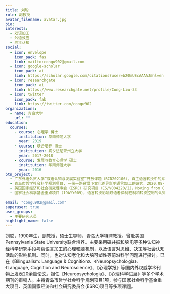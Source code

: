 ```yaml
---
title: 刘聪
role: 副教授
avatar_filename: avatar.jpg
bio: 
interests:
  - 双语加工
  - 外语效应
  - 老年认知
social:
  - icon: envelope
    icon_pack: fas
    link: mailto:congu902@gmail.com
  - icon: google-scholar
    icon_pack: ai
    link: https://scholar.google.com/citations?user=b20mUEcAAAAJ&hl=en
  - icon: researchgate
    icon_pack: ai
    link: https://www.researchgate.net/profile/Cong-Liu-33
  - icon: twitter
    icon_pack: fab
    link: https://twitter.com/congu902
organizations:
  - name: 青岛大学
    url: ""
education:
  courses:
    - course: 心理学 博士
      institution: 华南师范大学
      year: 2019
    - course: 联合培养 博士
      institution: 宾夕法尼亚州立大学
      year: 2017-2018
    - course: 发展与教育心理学 硕士
      institution: 华南师范大学
      year: 2016
btn_project:
  - 广东外语外贸大学“双语认知与发展实验室”开放课题（BCD202106），自主语言转换中的抑制控制及其认知神经机制，2021.07-2023.07，主持
  - 青岛市哲学社会科学规划项目, 一带一路背景下文化差异影响语言加工的研究，2020.08-2022.08，主持
  - 英国国家经济和社会研究理事会（ESRC）研究项目（ES/V004220/1），Moving from China to York - How do changes in language experiences modulate bilingual language control?，2021. 06-2023.08，参与
  - 国家社会科学基金重点项目（19AYY009），语言转换影响双语者抑制控制和转换控制的认知与神经机制研究，2019.01-2022.12，参与

email: "congu902@gmail.com"
superuser: true
user_groups:
  - 主要研究人员
highlight_name: false
---
```


刘聪，1990年生，副教授，硕士生导师，青岛大学特聘教授。曾赴美国Pennsylvania State University联合培养。主要采用磁共振和脑电等多种认知神经科学研究手段考察语言加工的心理和脑机制，以及语言对思维、决策等社会认知活动的影响机制。同时，也对认知老化和大脑可塑性等前沿科学问题进行探讨。已在《Bilingualism: Language & Cognition》、《Neuropsychologia》、《Language, Cognition and Neuroscience》、《心理学报》等国内外权威学术刊物上发表20余篇论文。担任《Neuropsychologia》、《心理科学进展》等多个学术期刊的审稿人。主持青岛市哲学社会科学规划项目1项，参与国家社会科学基金重大项目、英国国家经济和社会研究委员会(ESRC)项目等多项课题。

